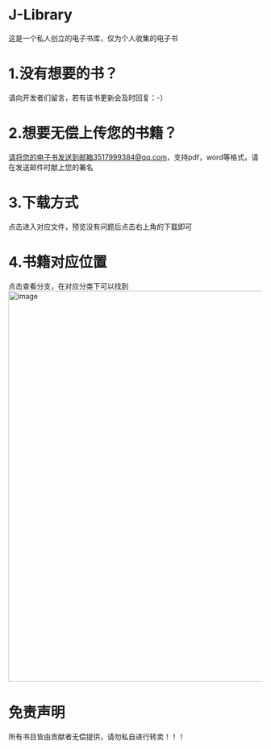 # J-Library
这是一个私人创立的电子书库，仅为个人收集的电子书
# 1.没有想要的书？
请向开发者们留言，若有该书更新会及时回复：-）
# 2.想要无偿上传您的书籍？
请将您的电子书发送到邮箱3517999384@qq.com，支持pdf，word等格式，请在发送邮件时献上您的署名
# 3.下载方式
点击进入对应文件，预览没有问题后点击右上角的下载即可
# 4.书籍对应位置
点击查看分支，在对应分类下可以找到
<img width="776" alt="image" src="https://github.com/user-attachments/assets/52f22fe1-4dde-4461-956a-551793defcb1" />
# 免责声明
所有书目皆由贡献者无偿提供，请勿私自进行转卖！！！
